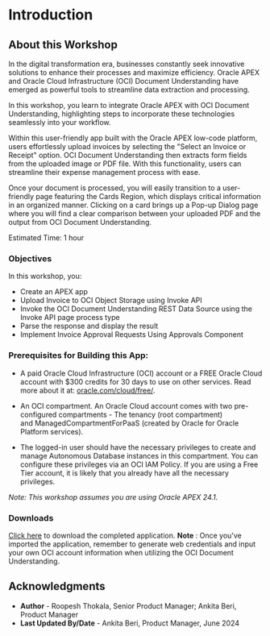 # Introduction

## About this Workshop

In the digital transformation era, businesses constantly seek innovative solutions to enhance their processes and maximize efficiency. Oracle APEX and Oracle Cloud Infrastructure (OCI) Document Understanding have emerged as powerful tools to streamline data extraction and processing.

In this workshop, you learn to integrate Oracle APEX with OCI Document Understanding, highlighting  steps to incorporate these technologies seamlessly into your workflow.

Within this user-friendly app built with the Oracle APEX low-code platform, users effortlessly upload invoices by selecting the "Select an Invoice or Receipt" option. OCI Document Understanding then extracts form fields from the uploaded image or PDF file. With this functionality, users can streamline their expense management process with ease.

Once your document is processed, you will easily transition to a user-friendly page featuring the Cards Region, which displays critical information in an organized manner. Clicking on a card brings up a Pop-up Dialog page where you will find a clear comparison between your uploaded PDF and the output from OCI Document Understanding.

Estimated Time: 1 hour

### Objectives

In this workshop, you:

- Create an APEX app
- Upload Invoice to OCI Object Storage using Invoke API
- Invoke the OCI Document Understanding REST Data Source using the Invoke API page process type
- Parse the response and display the result
- Implement Invoice Approval Requests Using Approvals Component

<!---
- Enhance Social Media App with AI-Powered Search.
- Integrate APEX with OCI using API keys.
- Seamlessly link APEX with OCI Vision Service through REST Data Sources.
--->

### Prerequisites for Building this App:

- A paid Oracle Cloud Infrastructure (OCI) account or a FREE Oracle Cloud account with $300 credits for 30 days to use on other services. Read more about it at: [oracle.com/cloud/free/](https://www.oracle.com/cloud/free/).

- An OCI compartment. An Oracle Cloud account comes with two pre-configured compartments - The tenancy (root compartment) and ManagedCompartmentForPaaS (created by Oracle for Oracle Platform services).

- The logged-in user should have the necessary privileges to create and manage Autonomous Database instances in this compartment. You can configure these privileges via an OCI IAM Policy. If you are using a Free Tier account, it is likely that you already have all the necessary privileges.

*Note: This workshop assumes you are using Oracle APEX 24.1.*

### Downloads

[Click here](https://c4u04.objectstorage.us-ashburn-1.oci.customer-oci.com/p/EcTjWk2IuZPZeNnD_fYMcgUhdNDIDA6rt9gaFj_WZMiL7VvxPBNMY60837hu5hga/n/c4u04/b/livelabsfiles/o/oic-library%2Foci-doc-understanding.sql) to download the completed application. **Note** : Once you've imported the application, remember to generate web credentials and input your own OCI account information when utilizing the OCI Document Understanding.

## Acknowledgments

- **Author** - Roopesh Thokala, Senior Product Manager; Ankita Beri, Product Manager
- **Last Updated By/Date** - Ankita Beri, Product Manager, June 2024
